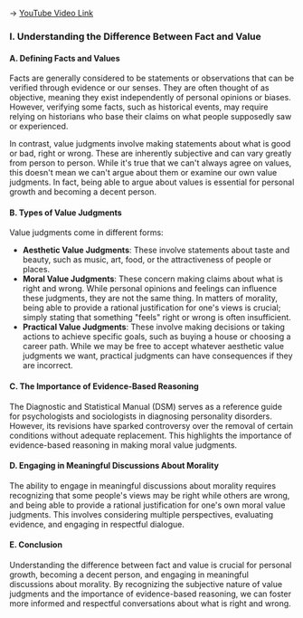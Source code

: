 -> [YouTube Video Link](https://www.youtube.com/watch?v=RjJdv4NiZ_E&list=PLE2A771BBA7773B62&index=3&pp=iAQB)

### I. Understanding the Difference Between Fact and Value
#### A. Defining Facts and Values

Facts are generally considered to be statements or observations that can be verified through evidence or our senses. They are often thought of as objective, meaning they exist independently of personal opinions or biases. However, verifying some facts, such as historical events, may require relying on historians who base their claims on what people supposedly saw or experienced.

In contrast, value judgments involve making statements about what is good or bad, right or wrong. These are inherently subjective and can vary greatly from person to person. While it's true that we can't always agree on values, this doesn't mean we can't argue about them or examine our own value judgments. In fact, being able to argue about values is essential for personal growth and becoming a decent person.

#### B. Types of Value Judgments

Value judgments come in different forms:

*   **Aesthetic Value Judgments**: These involve statements about taste and beauty, such as music, art, food, or the attractiveness of people or places.
*   **Moral Value Judgments**: These concern making claims about what is right and wrong. While personal opinions and feelings can influence these judgments, they are not the same thing. In matters of morality, being able to provide a rational justification for one's views is crucial; simply stating that something "feels" right or wrong is often insufficient.
*   **Practical Value Judgments**: These involve making decisions or taking actions to achieve specific goals, such as buying a house or choosing a career path. While we may be free to accept whatever aesthetic value judgments we want, practical judgments can have consequences if they are incorrect.

#### C. The Importance of Evidence-Based Reasoning

The Diagnostic and Statistical Manual (DSM) serves as a reference guide for psychologists and sociologists in diagnosing personality disorders. However, its revisions have sparked controversy over the removal of certain conditions without adequate replacement. This highlights the importance of evidence-based reasoning in making moral value judgments.

#### D. Engaging in Meaningful Discussions About Morality

The ability to engage in meaningful discussions about morality requires recognizing that some people's views may be right while others are wrong, and being able to provide a rational justification for one's own moral value judgments. This involves considering multiple perspectives, evaluating evidence, and engaging in respectful dialogue.

#### E. Conclusion

Understanding the difference between fact and value is crucial for personal growth, becoming a decent person, and engaging in meaningful discussions about morality. By recognizing the subjective nature of value judgments and the importance of evidence-based reasoning, we can foster more informed and respectful conversations about what is right and wrong.
